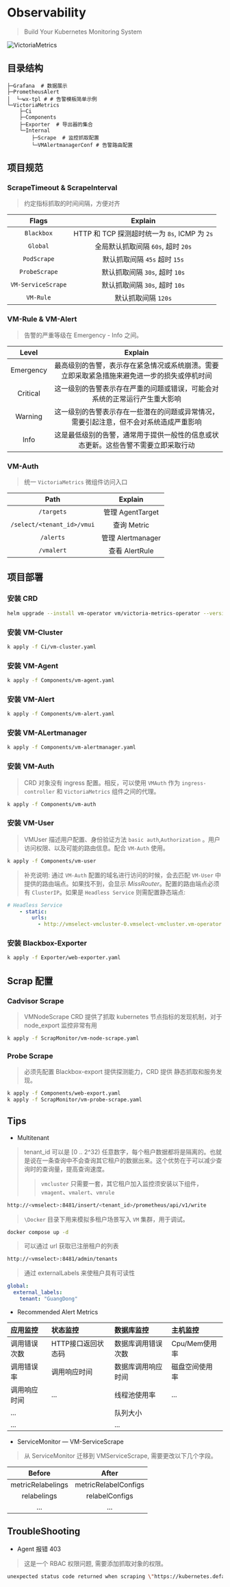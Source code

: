 # Observability

>Build Your Kubernetes Monitoring System

 ![VictoriaMetrics](https://img.shields.io/badge/VictoriaMetrics-%23000000?logo=victoriametrics&logoColor=wilte)

## 目录结构

```
├─Grafana  # 数据展示
├─PrometheusAlert
│  └─wx-tpl # # 告警模板简单示例
└─VictoriaMetrics
    ├─Ci  
    ├─Components
    ├─Exporter  # 导出器的集合
    └─Internal
        ├─Scrape  # 监控抓取配置
        └─VMAlertmanagerConf # 告警路由配置
```  

## 项目规范

### ScrapeTimeout & ScrapeInterval

>约定指标抓取的时间间隔，方便对齐

|       Flags        |                    Explain                    |
| :----------------: | :-------------------------------------------: |
|     `Blackbox`     | HTTP 和 TCP 探测超时统一为 `8s`, ICMP 为 `2s` |
|      `Global`      |      全局默认抓取间隔 `60s`, 超时 `20s`       |
|    `PodScrape`     |         默认抓取间隔 `45s` 超时 `15s`         |
|   `ProbeScrape`    |        默认抓取间隔 `30s`, 超时 `10s`         |
| `VM-ServiceScrape` |        默认抓取间隔 `30s`, 超时 `10s`         |
|     `VM-Rule`      |              默认抓取间隔 `120s`              |

### VM-Rule & VM-Alert

>告警的严重等级在 Emergency - Info 之间。

|   Level   |                                           Explain                                            |
| :-------: | :------------------------------------------------------------------------------------------: |
| Emergency | 最高级别的告警，表示存在紧急情况或系统崩溃。需要立即采取紧急措施来避免进一步的损失或停机时间 |
| Critical  |          这一级别的告警表示存在严重的问题或错误，可能会对系统的正常运行产生重大影响          |
|  Warning  |    这一级别的告警表示存在一些潜在的问题或异常情况，需要引起注意，但不会对系统造成严重影响    |
|   Info    |      这是最低级别的告警，通常用于提供一般性的信息或状态更新。这些告警不需要立即采取行动      |


### VM-Auth 

>统一 `VictoriaMetrics` 微组件访问入口

|            Path            |      Explain      |
| :------------------------: | :---------------: |
|         `/targets`         | 管理 AgentTarget  |
| `/select/<tenant_id>/vmui` |    查询 Metric    |
|         `/alerts`          | 管理 Alertmanager |
|         `/vmalert`         |  查看 AlertRule   |

## 项目部署

### 安装 CRD

```sh
helm upgrade --install vm-operator vm/victoria-metrics-operator --version 0.27.9 -f values.yaml -n vm-operator --create-namespace
```

### 安装 VM-Cluster

```sh
k apply -f Ci/vm-cluster.yaml
```

### 安装 VM-Agent

```sh
k apply -f Components/vm-agent.yaml
```

### 安装 VM-Alert

```sh
k apply -f Components/vm-alert.yaml
```

### 安装 VM-ALertmanager

```sh
k apply -f Components/vm-alertmanager.yaml
```

### 安装 VM-Auth

>CRD 对象没有 ingress 配置。相反，可以使用 `VMAuth` 作为 `ingress-controller` 和 `VictoriaMetrics` 组件之间的代理。

```sh
k apply -f Components/vm-auth
```

### 安装 VM-User

>VMUser 描述用户配置、身份验证方法 `basic auth`,`Authorization` 。用户访问权限、以及可能的路由信息。配合 `VM-Auth` 使用。

```sh
k apply -f Components/vm-user
```

>补充说明: 通过 `VM-Auth` 配置的域名进行访问的时候，会去匹配 `VM-User` 中提供的路由端点。如果找不到，会显示 *MissRouter*。配置的路由端点必须有 `ClusterIP`。如果是 `Headless Service` 则需配置静态端点: 

```yaml
# Headless Service
    - static:
        urls: 
          - http://vmselect-vmcluster-0.vmselect-vmcluster.vm-operator.svc.cluster.local:8481
```

### 安装 Blackbox-Exporter

```sh
k apply -f Exporter/web-exporter.yaml
```

## Scrap 配置

### Cadvisor Scrape

>VMNodeScrape CRD 提供了抓取 kubernetes 节点指标的发现机制，对于 node_export 监控非常有用
```sh
k apply -f ScrapMonitor/vm-node-scrape.yaml
```

### Probe Scrape

>必须先配置 Blackbox-export 提供探测能力，CRD 提供 静态抓取和服务发现。
```sh
k apply -f Components/web-export.yaml
k apply -f ScrapMonitor/vm-probe-scrape.yaml
```


## Tips

- Multitenant

>tenant_id 可以是 [0 .. 2^32) 任意数字，每个租户数据都将是隔离的。也就是说在一条查询中不会查询其它租户的数据出来。这个优势在于可以减少查询时的查询量，提高查询速度。
>>`vmcluster` 只需要一套，其它租户加入监控须安装以下组件，`vmagent`、`vmalert`、`vmrule`

```sh
http://<vmselect>:8481/insert/<tenant_id>/prometheus/api/v1/write
```

>`\Docker` 目录下用来模拟多租户场景写入 `VM` 集群，用于调试。

```sh
docker compose up -d
```

>可以通过 url 获取已注册租户的列表

```sh
http://<vmselect>:8481/admin/tenants
```

>通过 externalLabels 来使租户具有可读性

```yaml
global:
  external_labels:
    tenant: "GuangDong"
```

- Recommended Alert Metrics

| 应用监控     | 状态监控           | 数据库监控         | 主机监控       |
| :----------- | :----------------- | :----------------- | :------------- |
| 调用错误次数 | HTTP接口返回状态码 | 数据库调用错误次数 | Cpu/Mem使用率  |
| 调用错误率   | 调用响应时间       | 数据库调用响应时间 | 磁盘空间使用率 |
| 调用响应时间 | ...                | 线程池使用率       | ...            |
| ...          |                    | 队列大小           |                |
| ...          |                    | ...                |                |


- ServiceMonitor — VM-ServiceScrape

>从 ServiceMonitor 迁移到 VMServiceScrape, 需要更改以下几个字段。

|      Before       |        After         |
| :---------------: | :------------------: |
| metricRelabelings | metricRelabelConfigs |
|    relabelings    |    relabelConfigs    |
|        ...        |         ...          |

## TroubleShooting

- Agent 报错 403

>这是一个 RBAC 权限问题, 需要添加抓取对象的权限。 
```sh
unexpected status code returned when scraping \"https://kubernetes.default.svc:443/api/v1/nodes/worker-2/proxy/metrics/cadvisor\": 403; expecting 200
```
